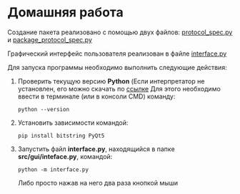 # Домашняя работа

Создание пакета реализовано с помощью двух файлов: [protocol_spec.py](https://github.com/nmramorov/plohix_task/blob/develop/src/protocol/protocol_spec.py) и [package_protocol_spec.py](https://github.com/nmramorov/plohix_task/blob/develop/src/protocol/package_spec.py)

Графический интерфейс пользователя реализован в файле [interface.py](https://github.com/nmramorov/plohix_task/blob/develop/src/gui/interface.py)

Для запуска программы необходимо выполнить следующие действия:

1. Проверить текущую версию __Python__ (Если интерпретатор не установлен, его можно скачать по [ссылке](https://www.python.org/downloads/)
   Для этого необходимо ввести в терминале (или в консоли CMD) команду:
   ```
   python --version
   ```
2. Установить зависимости командой:
   ```
   pip install bitstring PyQt5
   ```
3. Запустить файл __interface.py__, находящийся в папке __src/gui/inteface.py__, командой:
   ```
   python -m interface.py
   ```
   Либо просто нажав на него два раза кнопкой мыши
